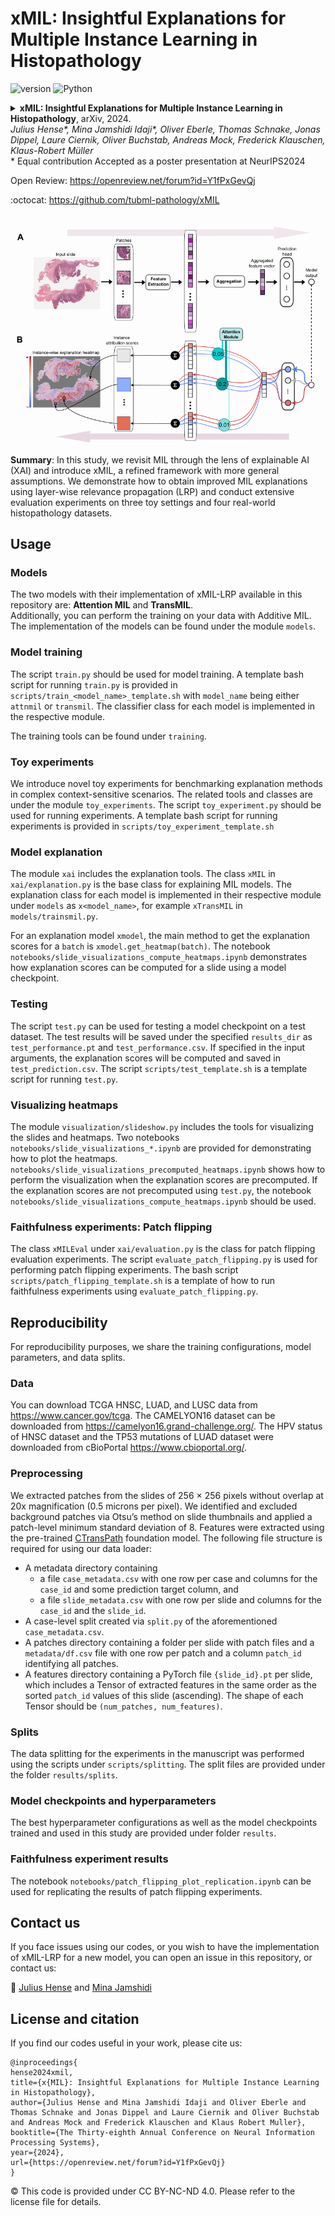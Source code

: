 xMIL: Insightful Explanations for Multiple Instance Learning in Histopathology
==========

![version](https://img.shields.io/badge/version-0.1-blue)
![Python](https://img.shields.io/badge/Python-3.9-green)

<details>
<summary>
  <b>xMIL: Insightful Explanations for Multiple Instance Learning in Histopathology</b>, arXiv, 2024.
  <br><em>Julius Hense*, Mina Jamshidi Idaji*, Oliver Eberle, Thomas Schnake, Jonas Dippel, Laure Ciernik, 
Oliver Buchstab, Andreas Mock, Frederick Klauschen, Klaus-Robert Müller </em></br>
* Equal contribution
Accepted as a poster presentation at NeurIPS2024

Open Review: https://openreview.net/forum?id=Y1fPxGevQj

:octocat: https://github.com/tubml-pathology/xMIL


</summary>

```
@inproceedings{
hense2024xmil,
title={x{MIL}: Insightful Explanations for Multiple Instance Learning in Histopathology},
author={Julius Hense and Mina Jamshidi Idaji and Oliver Eberle and Thomas Schnake and Jonas Dippel and Laure Ciernik and Oliver Buchstab and Andreas Mock and Frederick Klauschen and Klaus Robert Muller},
booktitle={The Thirty-eighth Annual Conference on Neural Information Processing Systems},
year={2024},
url={https://openreview.net/forum?id=Y1fPxGevQj}
}
```

</details>

<p align="center">
  <img src="xMIL.png"/>
</p>


**Summary**: In this study, we revisit MIL through the lens of explainable AI (XAI) and introduce xMIL, 
a refined framework with more general assumptions. We demonstrate how to obtain improved MIL explanations 
using layer-wise relevance propagation (LRP) and conduct extensive evaluation experiments on three toy settings 
and four real-world histopathology datasets.

## Usage

### Models
The two models with their implementation of xMIL-LRP available in this repository are: **Attention MIL** and **TransMIL**.  
Additionally, you can perform the training on your data with Additive MIL. 
The implementation of the models 
can be found under the module ```models```.

### Model training
The script ```train.py``` should be used for model training. A template bash script for running ```train.py``` 
is provided in ```scripts/train_<model_name>_template.sh``` with ```model_name``` being either ```attnmil``` 
or ```transmil```. The classifier class for each model is implemented in the respective module. 

The training tools can be found under ```training```.

### Toy experiments
We introduce novel toy experiments for benchmarking explanation methods in complex context-sensitive scenarios. 
The related tools and classes are under the module ```toy_experiments```. 
The script ```toy_experiment.py``` should be used for running experiments. 
A template bash script for running experiments is provided in 
```scripts/toy_experiment_template.sh```

### Model explanation
The module ```xai``` includes the explanation tools. 
The class ```xMIL``` in ```xai/explanation.py``` is the base class for explaining MIL models.
The explanation class for each model is implemented in their respective module under ```models``` as ```x<model_name>```,
for example ```xTransMIL``` in ```models/trainsmil.py```.

For an explanation model ```xmodel```, the main method to get the explanation scores for a ```batch``` is ```xmodel.get_heatmap(batch)```.
The notebook ```notebooks/slide_visualizations_compute_heatmaps.ipynb``` demonstrates how explanation scores can be computed
for a slide using a model checkpoint.

### Testing
The script ```test.py``` can be used for testing a model checkpoint on a test dataset. 
The test results will be saved under the specified ```results_dir``` as ```test_performance.pt``` and ```test_performance.csv```.
If specified in the input arguments, the explanation scores will be computed and saved in ```test_prediction.csv```.
The script ```scripts/test_template.sh``` is a template script for running ```test.py```. 

### Visualizing heatmaps
The module ```visualization/slideshow.py``` includes the tools for visualizing the slides and heatmaps.
Two notebooks ```notebooks/slide_visualizations_*.ipynb``` are provided for demonstrating how to plot the heatmaps.
```notebooks/slide_visualizations_precomputed_heatmaps.ipynb``` shows how to perform the visualization when the explanation 
scores are precomputed. If the explanation scores are not precomputed using ```test.py```, 
the notebook ```notebooks/slide_visualizations_compute_heatmaps.ipynb``` should be used.

### Faithfulness experiments: Patch flipping
The class ```xMILEval``` under ```xai/evaluation.py``` is the class for patch flipping evaluation experiments. 
The script ```evaluate_patch_flipping.py``` is used for performing patch flipping experiments. 
The bash script ```scripts/patch_flipping_template.sh``` is a template of how to run faithfulness experiments 
using ```evaluate_patch_flipping.py```.

## Reproducibility
For reproducibility purposes, we share the training configurations, model parameters, and data splits.

### Data
You can download TCGA HNSC, LUAD, and LUSC data from https://www.cancer.gov/tcga.
The CAMELYON16 dataset can be downloaded from https://camelyon16.grand-challenge.org/.
The HPV status of HNSC dataset and the TP53 mutations of LUAD dataset were downloaded from cBioPortal https://www.cbioportal.org/.

### Preprocessing
We extracted patches from the slides of 256 × 256 pixels without overlap at 20x magnification (0.5 microns per pixel).
We identified and excluded background patches via Otsu’s method on slide thumbnails and applied a patch-level minimum standard deviation of 8.
Features were extracted using the pre-trained [CTransPath](https://github.com/Xiyue-Wang/TransPath) foundation model.
The following file structure is required for using our data loader:
- A metadata directory containing
  - a file ```case_metadata.csv``` with one row per case and columns for the ```case_id``` and some prediction target column, and
  - a file ```slide_metadata.csv``` with one row per slide and columns for the ```case_id``` and the ```slide_id```.
- A case-level split created via ```split.py``` of the aforementioned ```case_metadata.csv```.
- A patches directory containing a folder per slide with patch files and a ```metadata/df.csv``` file with one row per patch and a column ```patch_id``` identifying all patches.
- A features directory containing a PyTorch file ```{slide_id}.pt``` per slide, which includes a Tensor of extracted features in the same order as the sorted ```patch_id``` values of this slide (ascending). The shape of each Tensor should be ```(num_patches, num_features)```.

### Splits
The data splitting for the experiments in the manuscript was performed using the scripts under ```scripts/splitting```. 
The split files are provided under the folder ```results/splits```.

### Model checkpoints and hyperparameters
The best hyperparameter configurations as well as the model checkpoints trained and used in this study 
are provided under folder ```results```.

### Faithfulness experiment results
The notebook ```notebooks/patch_flipping_plot_replication.ipynb``` can be used for replicating the results of patch flipping experiments.

## Contact us
If you face issues using our codes, or you wish to have the implementation of xMIL-LRP for a new model, 
you can open an issue in this repository, or contact us: 

:email: [Julius Hense](https://github.com/hense96) and [Mina Jamshidi](https://github.com/minajamshidi)

## License and citation
If you find our codes useful in your work, please cite us:
```
@inproceedings{
hense2024xmil,
title={x{MIL}: Insightful Explanations for Multiple Instance Learning in Histopathology},
author={Julius Hense and Mina Jamshidi Idaji and Oliver Eberle and Thomas Schnake and Jonas Dippel and Laure Ciernik and Oliver Buchstab and Andreas Mock and Frederick Klauschen and Klaus Robert Muller},
booktitle={The Thirty-eighth Annual Conference on Neural Information Processing Systems},
year={2024},
url={https://openreview.net/forum?id=Y1fPxGevQj}
}
```

:copyright: This code is provided under CC BY-NC-ND 4.0. 
Please refer to the license file for details.
